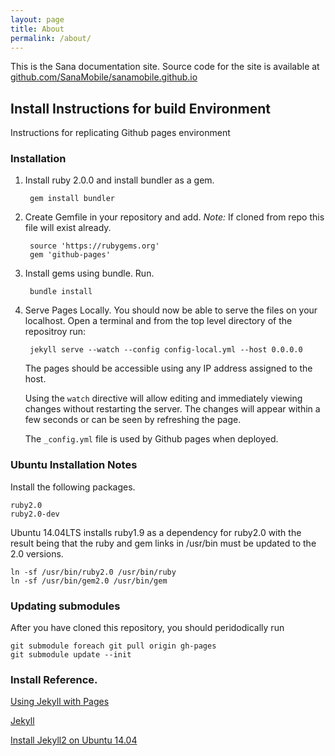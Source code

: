 ```yaml
---
layout: page
title: About
permalink: /about/
---
```


This is the Sana documentation site. Source code for the site is available at
[github.com/SanaMobile/sanamobile.github.io](https://github.com/SanaMobile/sanamobile.github.io)

## Install Instructions for build Environment

Instructions for replicating Github pages environment

### Installation

1. Install ruby 2.0.0 and install bundler as a gem.

        gem install bundler

2. Create Gemfile in your repository and add. *Note:* If cloned from 
repo this file will exist already.
        
        source 'https://rubygems.org'
        gem 'github-pages'

3. Install gems using bundle. Run. 

        bundle install

4. Serve Pages Locally. You should now be able to serve the files on 
your localhost. Open a terminal and from the top level directory of the 
repositroy run:

        jekyll serve --watch --config config-local.yml --host 0.0.0.0

    The pages should be accessible using any IP address assigned to the
    host.
    
    Using the ```watch``` directive will allow editing and immediately 
    viewing changes without restarting the server. The changes will 
    appear within a few seconds or can be seen by refreshing the page.

    The ```_config.yml``` file is used by Github pages when deployed.

### Ubuntu Installation Notes
Install the following packages.
    
    ruby2.0
    ruby2.0-dev
    
Ubuntu 14.04LTS installs ruby1.9 as a dependency for ruby2.0 with the 
result being that the ruby and gem links in /usr/bin must be updated to
the 2.0 versions.

    ln -sf /usr/bin/ruby2.0 /usr/bin/ruby
    ln -sf /usr/bin/gem2.0 /usr/bin/gem

### Updating submodules
After you have cloned this repository, you should peridodically run

    git submodule foreach git pull origin gh-pages
    git submodule update --init

### Install Reference.
[Using Jekyll with Pages](https://help.github.com/articles/using-jekyll-with-pages/)

[Jekyll](http://jekyllrb.com/)

[Install Jekyll2 on Ubuntu 14.04](http://michaelchelen.net/81fa/install-jekyll-2-ubuntu-14-04/)
